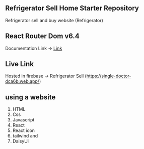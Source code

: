 ## Refrigerator Sell Home Starter Repository
Refrigerator sell and buy website (Refrigerator)

## React Router Dom v6.4 
Documentation Link -> [Link](https://reactrouter.com/en/main/start/overview)

## Live Link 
Hosted in firebase -> Refrigerator Sell (https://single-doctor-dca6b.web.app/)



## using a website
1. HTML
2. Css
3. Javascript 
4.  React
5. React icon
6. tailwind
   and 
7. DaisyUi